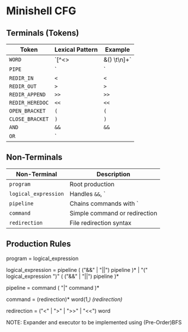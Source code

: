 # Minishell CFG

## Terminals (Tokens)
| Token            | Lexical Pattern       | Example         |
|------------------|-----------------------|-----------------|
| `WORD`           | `[^<>|&() \t\n]+`    | `"ls"`, `"-l"`  |
| `PIPE`           | `|`                   | `|`             |
| `REDIR_IN`       | `<`                   | `<`             |
| `REDIR_OUT`      | `>`                   | `>`             |
| `REDIR_APPEND`   | `>>`                  | `>>`            |
| `REDIR_HEREDOC`  | `<<`                  | `<<`            |
| `OPEN_BRACKET`   | `(`                   | `(`             |
| `CLOSE_BRACKET`  | `)`                   | `)`             |
| `AND`            | `&&`                  | `&&`            |
| `OR`             | `||`                  | `||`            |

## Non-Terminals
| Non-Terminal       | Description                          |
|--------------------|--------------------------------------|
| `program`          | Root production                      |
| `logical_expression`| Handles `&&`, `||`, and `( )` groups |
| `pipeline`         | Chains commands with `|`            |
| `command`          | Simple command or redirection        |
| `redirection`      | File redirection syntax              |

## Production Rules
program          = logical_expression

logical_expression 
                = pipeline ( ("&&" | "||") pipeline )*
                | "(" logical_expression ")" ( ("&&" | "||") pipeline )*

pipeline        = command ( "|" command )*

command         = (redirection)* word(1,*) (redirection)*

redirection     = ("<" | ">" | ">>" | "<<") word

NOTE:
    Expander and executor to be implemented using (Pre-Order)BFS